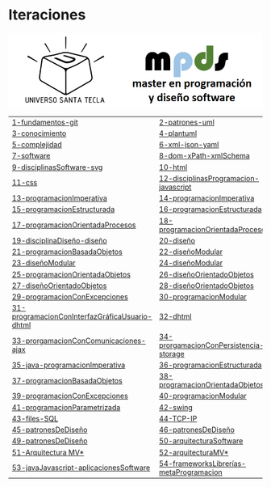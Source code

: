 # Iteraciones


![logo](images/logo.png "logo")

|    |    |
|----|----|
|[1-fundamentos-git](iteraciones/01-fundamentos-git.md) | [2-patrones-uml](iteraciones/02-patrones-uml.md) | 
|[3-conocimiento](iteraciones/03-conocimiento.md) | [4-plantuml](iteraciones/04-plantuml.md) |
|[5-complejidad](iteraciones/05-complejidad.md) | [6-xml-json-yaml](iteraciones/06-xml-json-yaml.md) | 
|[7-software](iteraciones/07-software.md) | [8-dom-xPath-xmlSchema](iteraciones/08-dom-xPath-xmlSchema.md) |
|[9-disciplinasSoftware-svg](iteraciones/09-disciplinasSoftware-svg.md) | [10-html](iteraciones/10-html.md) |  
|[11-css](iteraciones/11-css.md) |[12-disciplinasProgramacion-javascript](iteraciones/12-disciplinasProgramacion-javascript.md)|
|[13-programacionImperativa](iteraciones/13-programacionImperativa.md) | [14-programacionImperativa](iteraciones/14-programacionImperativa.md) |  
|[15-programacionEstructurada](iteraciones/15-programacionEstructurada.md) | [16-programacionEstructurada](iteraciones/16-programacionEstructurada.md) |
|[17-programacionOrientadaProcesos](iteraciones/17-programacionOrientadaProcesos.md) | [18-programacionOrientadaProcesos](iteraciones/18-programacionOrientadaProcesos.md) | 
|[19-disciplinaDiseño-diseño](iteraciones/19-disciplinaDiseño-diseño.md) | [20-diseño](iteraciones/20-diseño.md) |
|[21-programacionBasadaObjetos](iteraciones/21-programacionBasadaObjetos.md) | [22-diseñoModular](iteraciones/22-diseñoModular.md) |  
|[23-diseñoModular](iteraciones/23-diseñoModular.md) |[24-diseñoModular](iteraciones/24-diseñoModular.md) |
|[25-programacionOrientadaObjetos](iteraciones/25-programacionOrientadaObjetos.md) |[26-diseñoOrientadoObjetos](iteraciones/26-diseñoOrientadoObjetos.md) |  
|[27-diseñoOrientadoObjetos](iteraciones/27-diseñoOrientadoObjetos.md) |[28-diseñoOrientadoObjetos](iteraciones/28-diseñoOrientadoObjetos.md) |
|[29-programacionConExcepciones](iteraciones/29-programacionConExcepciones.md) |[30-programacionModular](iteraciones/30-programacionModular.md) | 
|[31-programacionConInterfazGráficaUsuario-dhtml](iteraciones/31-programacionConInterfazGráficaUsuario-dhtml.md) | [32-dhtml](iteraciones/32-dhtml.md) |
|[33-prorgamacionConComunicaciones-ajax](iteraciones/33-prorgamacionConComunicaciones-ajax.md) | [34-prorgamacionConPersistencia-storage](iteraciones/34-prorgamacionConPersistencia-storage.md) |  
|[35-java-programacionImperativa](iteraciones/35-java-programacionImperativa.md) |[36-programacionEstructurada](iteraciones/36-programacionEstructurada.md) |
|[37-programacionBasadaObjetos](iteraciones/37-programacionBasadaObjetos.md) |[38-programacionOrientadaObjetos](iteraciones/38-programacionOrientadaObjetos.md) |  
|[39-programacionConExcepciones](iteraciones/39-programacionConExcepciones.md) |[40-programacionModular](iteraciones/40-programacionModular.md) |
|[41-programacionParametrizada](iteraciones/41-programacionParametrizada.md) |[42-swing](iteraciones/42-swing.md) | 
|[43-files-SQL](iteraciones/43-files-SQL.md) |[44-TCP-IP](iteraciones/44-TCP-IP.md) |
|[45-patronesDeDiseño](iteraciones/45-patronesDeDiseño.md) |[46-patronesDeDiseño](iteraciones/46-patronesDeDiseño.md) |    |[47-patronesDeDiseño](iteraciones/47-patronesDeDiseño.md) |[48-patronesDeDiseño](iteraciones/48-patronesDeDiseño.md) |
|[49-patronesDeDiseño](iteraciones/49-patronesDeDiseño.md) |[50-arquitecturaSoftware](iteraciones/50-arquitecturaSoftware.md) |  
|[51-Arquitectura MV*](iteraciones/51-arquitecturaMV.md) |[52-arquitecturaMV*](iteraciones/52-arquitecturaMV.md) |
|[53-javaJavascript-aplicacionesSoftware](iteraciones/53-javaJavascript-aplicacionesSoftware.md) | [54-frameworksLibrerías-metaProgramacion](iteraciones/54-frameworksLibrerías-metaProgramacion.md) | 









